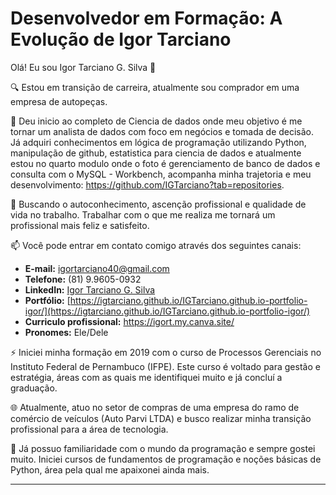 # Desenvolvedor em Formação: A Evolução de Igor Tarciano

Olá! Eu sou Igor Tarciano G. Silva 👋

🔍 Estou em transição de carreira, atualmente sou comprador em uma empresa de autopeças.

🌱 Deu inicio ao completo de Ciencia de dados onde meu objetivo é me tornar um analista de dados com foco em negócios e tomada de decisão. Já adquiri conhecimentos em lógica de programação utilizando Python, manipulação de github, estatistica para ciencia de dados e atualmente estou no quarto modulo onde o foto é gerenciamento de banco de dados e consulta com o MySQL - Workbench, acompanha minha trajetoria e meu desenvolvimento: https://github.com/IGTarciano?tab=repositories.

💞️ Buscando o autoconhecimento, ascenção profissional e qualidade de vida no trabalho. Trabalhar com o que me realiza me tornará um profissional mais feliz e satisfeito.

📫 Você pode entrar em contato comigo através dos seguintes canais:

- **E-mail:** igortarciano40@gmail.com  
- **Telefone:** (81) 9.9605-0932  
- **LinkedIn:** [Igor Tarciano G. Silva](https://www.linkedin.com/in/igor-tarciano-g-silva)  
- **Portfólio:** [https://igtarciano.github.io/IGTarciano.github.io-portfolio-igor/](https://igtarciano.github.io/IGTarciano.github.io-portfolio-igor/)
- **Curriculo profissional:** https://igort.my.canva.site/
- **Pronomes:** Ele/Dele

⚡ Iniciei minha formação em 2019 com o curso de Processos Gerenciais no Instituto Federal de Pernambuco (IFPE). Este curso é voltado para gestão e estratégia, áreas com as quais me identifiquei muito e já concluí a graduação.

🌐 Atualmente, atuo no setor de compras de uma empresa do ramo de comércio de veículos (Auto Parvi LTDA) e busco realizar minha transição profissional para a área de tecnologia.

🚀 Já possuo familiaridade com o mundo da programação e sempre gostei muito. Iniciei cursos de fundamentos de programação e noções básicas de Python, área pela qual me apaixonei ainda mais.

---

